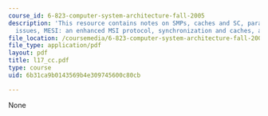 ```yaml
---
course_id: 6-823-computer-system-architecture-fall-2005
description: 'This resource contains notes on SMPs, caches and SC, parallel I/O, cache
  issues, MESI: an enhanced MSI protocol, synchronization and caches, and store conditional.'
file_location: /coursemedia/6-823-computer-system-architecture-fall-2005/6b31ca9b0143569b4e309745600c80cb_l17_cc.pdf
file_type: application/pdf
layout: pdf
title: l17_cc.pdf
type: course
uid: 6b31ca9b0143569b4e309745600c80cb

---
```

None